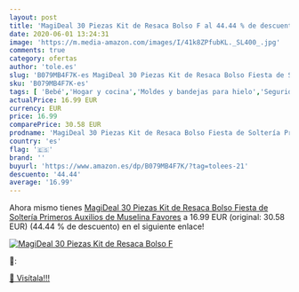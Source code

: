 ```yaml
---
layout: post
title: 'MagiDeal 30 Piezas Kit de Resaca Bolso F al 44.44 % de descuento'
date: 2020-06-01 13:24:31
image: 'https://m.media-amazon.com/images/I/41k8ZPfubKL._SL400_.jpg'
comments: true
category: ofertas
author: 'tole.es'
slug: 'B079MB4F7K-es MagiDeal 30 Piezas Kit de Resaca Bolso Fiesta de Soltería...'
sku: 'B079MB4F7K-es'
tags: [ 'Bebé','Hogar y cocina','Moldes y bandejas para hielo','Seguridad','Utensilios de bar','Utensilios de cocina','Vigilabebés','muselina', ]
actualPrice: 16.99 EUR
currency: EUR
price: 16.99
comparePrice: 30.58 EUR
prodname: 'MagiDeal 30 Piezas Kit de Resaca Bolso Fiesta de Soltería Primeros Auxilios de Muselina Favores'
country: 'es'
flag: '🇪🇸'
brand: ''
buyurl: 'https://www.amazon.es/dp/B079MB4F7K/?tag=tolees-21'
descuento: '44.44'
average: '16.99'
---
```


Ahora mismo tienes [MagiDeal 30 Piezas Kit de Resaca Bolso Fiesta de Soltería Primeros Auxilios de Muselina Favores](https://www.amazon.es/dp/B079MB4F7K/?tag=tolees-21) a 16.99 EUR (original: 30.58 EUR) (44.44 %  de descuento) en el siguiente enlace!

[![MagiDeal 30 Piezas Kit de Resaca Bolso F](https://m.media-amazon.com/images/I/41k8ZPfubKL._SL400_.jpg)](https://www.amazon.es/dp/B079MB4F7K/?tag=tolees-21)

🔎:


[🛒 Visítala!!!](https://www.amazon.es/dp/B079MB4F7K/?tag=tolees-21)

